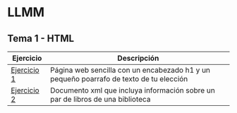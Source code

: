 # LLMM

## Tema 1 - HTML
Ejercicio | Descripción
----------|------------
[Ejercicio 1](LLMM/tema1/Pruebas.html) | Página web sencilla con un encabezado h1 y un pequeño poarrafo de texto de tu elección
[Ejercicio 2](LLMM/tema1/Prueba.xml) | Documento xml que incluya información sobre un par de libros de una biblioteca
